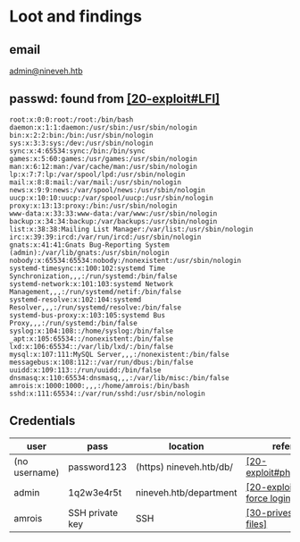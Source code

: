 # Loot and findings

## email
admin@nineveh.htb

## passwd: found from [[20-exploit#LFI]](20-exploit.md#LFI)
```
root:x:0:0:root:/root:/bin/bash
daemon:x:1:1:daemon:/usr/sbin:/usr/sbin/nologin
bin:x:2:2:bin:/bin:/usr/sbin/nologin
sys:x:3:3:sys:/dev:/usr/sbin/nologin
sync:x:4:65534:sync:/bin:/bin/sync
games:x:5:60:games:/usr/games:/usr/sbin/nologin
man:x:6:12:man:/var/cache/man:/usr/sbin/nologin
lp:x:7:7:lp:/var/spool/lpd:/usr/sbin/nologin
mail:x:8:8:mail:/var/mail:/usr/sbin/nologin
news:x:9:9:news:/var/spool/news:/usr/sbin/nologin
uucp:x:10:10:uucp:/var/spool/uucp:/usr/sbin/nologin
proxy:x:13:13:proxy:/bin:/usr/sbin/nologin
www-data:x:33:33:www-data:/var/www:/usr/sbin/nologin
backup:x:34:34:backup:/var/backups:/usr/sbin/nologin
list:x:38:38:Mailing List Manager:/var/list:/usr/sbin/nologin
irc:x:39:39:ircd:/var/run/ircd:/usr/sbin/nologin
gnats:x:41:41:Gnats Bug-Reporting System (admin):/var/lib/gnats:/usr/sbin/nologin
nobody:x:65534:65534:nobody:/nonexistent:/usr/sbin/nologin
systemd-timesync:x:100:102:systemd Time Synchronization,,,:/run/systemd:/bin/false
systemd-network:x:101:103:systemd Network Management,,,:/run/systemd/netif:/bin/false
systemd-resolve:x:102:104:systemd Resolver,,,:/run/systemd/resolve:/bin/false
systemd-bus-proxy:x:103:105:systemd Bus Proxy,,,:/run/systemd:/bin/false
syslog:x:104:108::/home/syslog:/bin/false
_apt:x:105:65534::/nonexistent:/bin/false
lxd:x:106:65534::/var/lib/lxd/:/bin/false
mysql:x:107:111:MySQL Server,,,:/nonexistent:/bin/false
messagebus:x:108:112::/var/run/dbus:/bin/false
uuidd:x:109:113::/run/uuidd:/bin/false
dnsmasq:x:110:65534:dnsmasq,,,:/var/lib/misc:/bin/false
amrois:x:1000:1000:,,,:/home/amrois:/bin/bash
sshd:x:111:65534::/var/run/sshd:/usr/sbin/nologin
```

## Credentials
|user|pass|location|reference|
|---|---|---|---|
|(no username)|password123| (https) nineveh.htb/db/|[[20-exploit#phpLiteAdmin]](20-exploit.md#phpLiteAdmin)
|admin|1q2w3e4r5t|nineveh.htb/department|[[20-exploit#Brute force login]](20-exploit.md#Brute-force-login)
|amrois|SSH private key|SSH|[[30-privesc#Secret files]](30-privesc.md#Secret-files)
